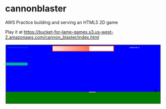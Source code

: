 # cannonblaster
AWS Practice building and serving an HTML5 2D game

Play it at https://bucket-for-lame-games.s3.us-west-2.amazonaws.com/cannon_blaster/index.html

![Game Image](https://github.com/Spencer0/cannonblaster/blob/master/gameplay.png)
